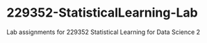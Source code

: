 # 229352-StatisticalLearning-Lab
Lab assignments for 229352 Statistical Learning for Data Science 2
